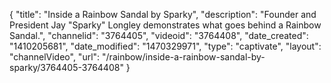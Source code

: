 {
    "title": "Inside a Rainbow Sandal by Sparky",
    "description": "Founder and President Jay \"Sparky\" Longley demonstrates what goes behind a Rainbow Sandal.",
    "channelid": "3764405",
    "videoid": "3764408",
    "date_created": "1410205681",
    "date_modified": "1470329971",
    "type": "captivate",
    "layout": "channelVideo",
    "url": "\/rainbow\/inside-a-rainbow-sandal-by-sparky\/3764405-3764408"
}